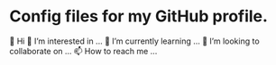 # Config files for my GitHub profile.

👋 Hi
👀 I’m interested in ...
🌱 I’m currently learning ...
💞️ I’m looking to collaborate on ...
📫 How to reach me ...
